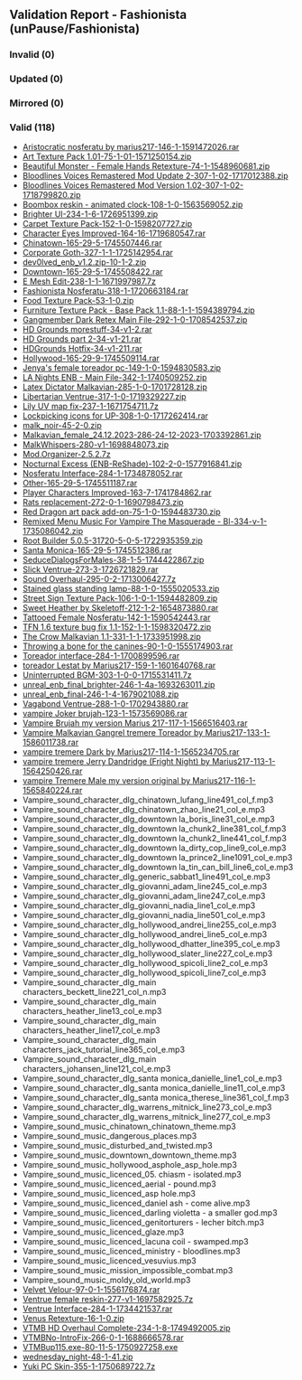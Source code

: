 ## Validation Report - Fashionista (unPause/Fashionista)


### Invalid (0)
### Updated (0)
### Mirrored (0)
### Valid (118)
*  [Aristocratic nosferatu by marius217-146-1-1591472026.rar](https://www.nexusmods.com/vampirebloodlines/mods/146/?tab=files&file_id=402)
*  [Art Texture Pack 1.01-75-1-01-1571250154.zip](https://www.nexusmods.com/vampirebloodlines/mods/75/?tab=files&file_id=288)
*  [Beautiful Monster - Female Hands Retexture-74-1-1548960681.zip](https://www.nexusmods.com/vampirebloodlines/mods/74/?tab=files&file_id=169)
*  [Bloodlines Voices Remastered Mod Update 2-307-1-02-1717012388.zip](https://www.nexusmods.com/vampirebloodlines/mods/307/?tab=files&file_id=997)
*  [Bloodlines Voices Remastered Mod Version 1.02-307-1-02-1718799820.zip](https://www.nexusmods.com/vampirebloodlines/mods/307/?tab=files&file_id=1010)
*  [Boombox reskin - animated clock-108-1-0-1563569052.zip](https://www.nexusmods.com/vampirebloodlines/mods/108/?tab=files&file_id=264)
*  [Brighter UI-234-1-6-1726951399.zip](https://www.nexusmods.com/vampirebloodlines/mods/234/?tab=files&file_id=1075)
*  [Carpet Texture Pack-152-1-0-1598207727.zip](https://www.nexusmods.com/vampirebloodlines/mods/152/?tab=files&file_id=423)
*  [Character Eyes Improved-164-16-1719680547.rar](https://www.nexusmods.com/vampirebloodlines/mods/164/?tab=files&file_id=1015)
*  [Chinatown-165-29-5-1745507446.rar](https://www.nexusmods.com/vampirebloodlines/mods/165/?tab=files&file_id=1212)
*  [Corporate Goth-327-1-1-1725142954.rar](https://www.nexusmods.com/vampirebloodlines/mods/327/?tab=files&file_id=1068)
*  [dev0lved_enb_v1.2.zip-10-1-2.zip](https://www.nexusmods.com/vampirebloodlines/mods/10/?tab=files&file_id=9)
*  [Downtown-165-29-5-1745508422.rar](https://www.nexusmods.com/vampirebloodlines/mods/165/?tab=files&file_id=1213)
*  [E Mesh Edit-238-1-1-1671997987.7z](https://www.nexusmods.com/vampirebloodlines/mods/238/?tab=files&file_id=691)
*  [Fashionista Nosferatu-318-1-1720663184.rar](https://www.nexusmods.com/vampirebloodlines/mods/318/?tab=files&file_id=1029)
*  [Food Texture Pack-53-1-0.zip](https://www.nexusmods.com/vampirebloodlines/mods/53/?tab=files&file_id=134)
*  [Furniture Texture Pack - Base Pack 1.1-88-1-1-1594389794.zip](https://www.nexusmods.com/vampirebloodlines/mods/88/?tab=files&file_id=408)
*  [Gangmember Dark Retex Main File-292-1-0-1708542537.zip](https://www.nexusmods.com/vampirebloodlines/mods/292/?tab=files&file_id=943)
*  [HD Grounds morestuff-34-v1-2.rar](https://www.nexusmods.com/vampirebloodlines/mods/34/?tab=files&file_id=75)
*  [HD Grounds part 2-34-v1-21.rar](https://www.nexusmods.com/vampirebloodlines/mods/34/?tab=files&file_id=76)
*  [HDGrounds Hotfix-34-v1-211.rar](https://www.nexusmods.com/vampirebloodlines/mods/34/?tab=files&file_id=78)
*  [Hollywood-165-29-9-1745509114.rar](https://www.nexusmods.com/vampirebloodlines/mods/165/?tab=files&file_id=1214)
*  [Jenya's female toreador pc-149-1-0-1594830583.zip](https://www.nexusmods.com/vampirebloodlines/mods/149/?tab=files&file_id=412)
*  [LA Nights ENB - Main File-342-1-1740509252.zip](https://www.nexusmods.com/vampirebloodlines/mods/342/?tab=files&file_id=1185)
*  [Latex Dictator Malkavian-285-1-0-1701728128.zip](https://www.nexusmods.com/vampirebloodlines/mods/285/?tab=files&file_id=910)
*  [Libertarian Ventrue-317-1-0-1719329227.zip](https://www.nexusmods.com/vampirebloodlines/mods/317/?tab=files&file_id=1013)
*  [Lily UV map fix-237-1-1671754711.7z](https://www.nexusmods.com/vampirebloodlines/mods/237/?tab=files&file_id=688)
*  [Lockpicking icons for UP-308-1-0-1717262414.rar](https://www.nexusmods.com/vampirebloodlines/mods/308/?tab=files&file_id=998)
*  [malk_noir-45-2-0.zip](https://www.nexusmods.com/vampirebloodlines/mods/45/?tab=files&file_id=115)
*  [Malkavian_female_24.12.2023-286-24-12-2023-1703392861.zip](https://www.nexusmods.com/vampirebloodlines/mods/286/?tab=files&file_id=929)
*  [MalkWhispers-280-v1-1698848073.zip](https://www.nexusmods.com/vampirebloodlines/mods/280/?tab=files&file_id=895)
*  [Mod.Organizer-2.5.2.7z](https://github.com/ModOrganizer2/modorganizer/releases/download/v2.5.2/Mod.Organizer-2.5.2.7z)
*  [Nocturnal Excess (ENB-ReShade)-102-2-0-1577916841.zip](https://www.nexusmods.com/vampirebloodlines/mods/102/?tab=files&file_id=345)
*  [Nosferatu Interface-284-1-1734878052.rar](https://www.nexusmods.com/vampirebloodlines/mods/284/?tab=files&file_id=1136)
*  [Other-165-29-5-1745511187.rar](https://www.nexusmods.com/vampirebloodlines/mods/165/?tab=files&file_id=1215)
*  [Player Characters Improved-163-7-1741784862.rar](https://www.nexusmods.com/vampirebloodlines/mods/163/?tab=files&file_id=1194)
*  [Rats replacement-272-0-1-1690798473.zip](https://www.nexusmods.com/vampirebloodlines/mods/272/?tab=files&file_id=843)
*  [Red Dragon art pack add-on-75-1-0-1594483730.zip](https://www.nexusmods.com/vampirebloodlines/mods/75/?tab=files&file_id=411)
*  [Remixed Menu Music For Vampire The Masquerade - Bl-334-v-1-1735086042.zip](https://www.nexusmods.com/vampirebloodlines/mods/334/?tab=files&file_id=1137)
*  [Root Builder 5.0.5-31720-5-0-5-1722935359.zip](https://www.nexusmods.com/skyrimspecialedition/mods/31720/?tab=files&file_id=528774)
*  [Santa Monica-165-29-5-1745512386.rar](https://www.nexusmods.com/vampirebloodlines/mods/165/?tab=files&file_id=1216)
*  [SeduceDialogsForMales-38-1-5-1744422867.zip](https://www.nexusmods.com/vampirebloodlines/mods/38/?tab=files&file_id=1209)
*  [Slick Ventrue-273-3-1726721829.rar](https://www.nexusmods.com/vampirebloodlines/mods/273/?tab=files&file_id=1072)
*  [Sound Overhaul-295-0-2-1713006427.7z](https://www.nexusmods.com/vampirebloodlines/mods/295/?tab=files&file_id=963)
*  [Stained glass standing lamp-88-1-0-1555020533.zip](https://www.nexusmods.com/vampirebloodlines/mods/88/?tab=files&file_id=207)
*  [Street Sign Texture Pack-106-1-0-1-1594482809.zip](https://www.nexusmods.com/vampirebloodlines/mods/106/?tab=files&file_id=410)
*  [Sweet Heather by Skeletoff-212-1-2-1654873880.rar](https://www.nexusmods.com/vampirebloodlines/mods/212/?tab=files&file_id=614)
*  [Tattooed Female Nosferatu-142-1-1590542443.rar](https://www.nexusmods.com/vampirebloodlines/mods/142/?tab=files&file_id=394)
*  [TFN 1.6 texture bug fix 1.1-152-1-1-1598320472.zip](https://www.nexusmods.com/vampirebloodlines/mods/152/?tab=files&file_id=426)
*  [The Crow Malkavian 1.1-331-1-1-1733951998.zip](https://www.nexusmods.com/vampirebloodlines/mods/331/?tab=files&file_id=1129)
*  [Throwing a bone for the canines-90-1-0-1555174903.rar](https://www.nexusmods.com/vampirebloodlines/mods/90/?tab=files&file_id=210)
*  [Toreador interface-284-1-1700899596.rar](https://www.nexusmods.com/vampirebloodlines/mods/284/?tab=files&file_id=905)
*  [toreador Lestat by Marius217-159-1-1601640768.rar](https://www.nexusmods.com/vampirebloodlines/mods/159/?tab=files&file_id=457)
*  [Uninterrupted BGM-303-1-0-0-1715531411.7z](https://www.nexusmods.com/vampirebloodlines/mods/303/?tab=files&file_id=988)
*  [unreal_enb_final_brighter-246-1-4a-1693263011.zip](https://www.nexusmods.com/vampirebloodlines/mods/246/?tab=files&file_id=872)
*  [unreal_enb_final-246-1-4-1679021088.zip](https://www.nexusmods.com/vampirebloodlines/mods/246/?tab=files&file_id=757)
*  [Vagabond Ventrue-288-1-0-1702943880.rar](https://www.nexusmods.com/vampirebloodlines/mods/288/?tab=files&file_id=917)
*  [vampire   Joker  brujah-123-1-1573569086.rar](https://www.nexusmods.com/vampirebloodlines/mods/123/?tab=files&file_id=295)
*  [Vampire Brujah   my version  Marius 217-117-1-1566516403.rar](https://www.nexusmods.com/vampirebloodlines/mods/117/?tab=files&file_id=276)
*  [Vampire Malkavian  Gangrel  tremere  Toreador    by Marius217-133-1-1586011738.rar](https://www.nexusmods.com/vampirebloodlines/mods/133/?tab=files&file_id=361)
*  [vampire tremere Dark by Marius217-114-1-1565234705.rar](https://www.nexusmods.com/vampirebloodlines/mods/114/?tab=files&file_id=269)
*  [vampire tremere Jerry Dandridge (Fright Night) by Marius217-113-1-1564250426.rar](https://www.nexusmods.com/vampirebloodlines/mods/113/?tab=files&file_id=267)
*  [vampire Tremere Male my version original by Marius217-116-1-1565840224.rar](https://www.nexusmods.com/vampirebloodlines/mods/116/?tab=files&file_id=274)
*  Vampire_sound_character_dlg_chinatown_lufang_line491_col_f.mp3
*  Vampire_sound_character_dlg_chinatown_zhao_line21_col_e.mp3
*  Vampire_sound_character_dlg_downtown la_boris_line31_col_e.mp3
*  Vampire_sound_character_dlg_downtown la_chunk2_line381_col_f.mp3
*  Vampire_sound_character_dlg_downtown la_chunk2_line441_col_f.mp3
*  Vampire_sound_character_dlg_downtown la_dirty_cop_line9_col_e.mp3
*  Vampire_sound_character_dlg_downtown la_prince2_line1091_col_e.mp3
*  Vampire_sound_character_dlg_downtown la_tin_can_bill_line6_col_e.mp3
*  Vampire_sound_character_dlg_generic_sabbat1_line491_col_e.mp3
*  Vampire_sound_character_dlg_giovanni_adam_line245_col_e.mp3
*  Vampire_sound_character_dlg_giovanni_adam_line247_col_e.mp3
*  Vampire_sound_character_dlg_giovanni_nadia_line1_col_e.mp3
*  Vampire_sound_character_dlg_giovanni_nadia_line501_col_e.mp3
*  Vampire_sound_character_dlg_hollywood_andrei_line255_col_e.mp3
*  Vampire_sound_character_dlg_hollywood_andrei_line5_col_e.mp3
*  Vampire_sound_character_dlg_hollywood_dhatter_line395_col_e.mp3
*  Vampire_sound_character_dlg_hollywood_slater_line227_col_e.mp3
*  Vampire_sound_character_dlg_hollywood_spicoli_line2_col_e.mp3
*  Vampire_sound_character_dlg_hollywood_spicoli_line7_col_e.mp3
*  Vampire_sound_character_dlg_main characters_beckett_line221_col_n.mp3
*  Vampire_sound_character_dlg_main characters_heather_line13_col_e.mp3
*  Vampire_sound_character_dlg_main characters_heather_line17_col_e.mp3
*  Vampire_sound_character_dlg_main characters_jack_tutorial_line365_col_e.mp3
*  Vampire_sound_character_dlg_main characters_johansen_line121_col_e.mp3
*  Vampire_sound_character_dlg_santa monica_danielle_line1_col_e.mp3
*  Vampire_sound_character_dlg_santa monica_danielle_line11_col_e.mp3
*  Vampire_sound_character_dlg_santa monica_therese_line361_col_f.mp3
*  Vampire_sound_character_dlg_warrens_mitnick_line273_col_e.mp3
*  Vampire_sound_character_dlg_warrens_mitnick_line277_col_e.mp3
*  Vampire_sound_music_chinatown_chinatown_theme.mp3
*  Vampire_sound_music_dangerous_places.mp3
*  Vampire_sound_music_disturbed_and_twisted.mp3
*  Vampire_sound_music_downtown_downtown_theme.mp3
*  Vampire_sound_music_hollywood_asphole_asp_hole.mp3
*  Vampire_sound_music_licenced_05. chiasm - isolated.mp3
*  Vampire_sound_music_licenced_aerial - pound.mp3
*  Vampire_sound_music_licenced_asp hole.mp3
*  Vampire_sound_music_licenced_daniel ash - come alive.mp3
*  Vampire_sound_music_licenced_darling violetta - a smaller god.mp3
*  Vampire_sound_music_licenced_genitorturers - lecher bitch.mp3
*  Vampire_sound_music_licenced_glaze.mp3
*  Vampire_sound_music_licenced_lacuna coil - swamped.mp3
*  Vampire_sound_music_licenced_ministry - bloodlines.mp3
*  Vampire_sound_music_licenced_vesuvius.mp3
*  Vampire_sound_music_mission_impossible_combat.mp3
*  Vampire_sound_music_moldy_old_world.mp3
*  [Velvet Velour-97-0-1-1556176874.rar](https://www.nexusmods.com/vampirebloodlines/mods/97/?tab=files&file_id=231)
*  [Ventrue female reskin-277-v1-1697582925.7z](https://www.nexusmods.com/vampirebloodlines/mods/277/?tab=files&file_id=891)
*  [Ventrue Interface-284-1-1734421537.rar](https://www.nexusmods.com/vampirebloodlines/mods/284/?tab=files&file_id=1133)
*  [Venus Retexture-16-1-0.zip](https://www.nexusmods.com/vampirebloodlines/mods/16/?tab=files&file_id=22)
*  [VTMB HD Overhaul Complete-234-1-8-1749492005.zip](https://www.nexusmods.com/vampirebloodlines/mods/234/?tab=files&file_id=1240)
*  [VTMBNo-IntroFix-266-0-1-1688666578.rar](https://www.nexusmods.com/vampirebloodlines/mods/266/?tab=files&file_id=819)
*  [VTMBup115.exe-80-11-5-1750927258.exe](https://www.nexusmods.com/vampirebloodlines/mods/80/?tab=files&file_id=1250)
*  [wednesday_night-48-1-41.zip](https://www.nexusmods.com/vampirebloodlines/mods/48/?tab=files&file_id=125)
*  [Yuki PC Skin-355-1-1750689722.7z](https://www.nexusmods.com/vampirebloodlines/mods/355/?tab=files&file_id=1249)
